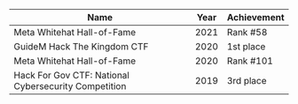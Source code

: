| Name                                                 	| Year 	| Achievement 	|
|------------------------------------------------------	|------	|-------------	|
| Meta Whitehat Hall-of-Fame                           	| 2021 	| Rank #58    	|
| GuideM Hack The Kingdom CTF                          	| 2020 	| 1st place   	|
| Meta Whitehat Hall-of-Fame                           	| 2020 	| Rank #101   	|
| Hack For Gov CTF: National Cybersecurity Competition 	| 2019 	| 3rd place   	|
